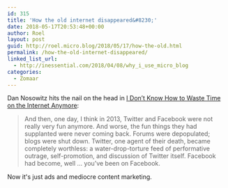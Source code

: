 ```yaml
---
id: 315
title: 'How the old internet disappeared&#8230;'
date: 2018-05-17T20:53:48+00:00
author: Roel
layout: post
guid: http://roel.micro.blog/2018/05/17/how-the-old.html
permalink: /how-the-old-internet-disappeared/
linked_list_url:
  - http://inessential.com/2018/04/08/why_i_use_micro_blog
categories:
  - Zomaar
---
```

Dan Nosowitz hits the nail on the head in [I Don’t Know How to Waste Time on the Internet Anymore](http://nymag.com/selectall/2018/05/i-dont-know-how-to-waste-time-on-the-internet-anymore.html): 

> And then, one day, I think in 2013, Twitter and Facebook were not really very fun anymore. And worse, the fun things they had supplanted were never coming back. Forums were depopulated; blogs were shut down. Twitter, one agent of their death, became completely worthless: a water-drop-torture feed of performative outrage, self-promotion, and discussion of Twitter itself. Facebook had become, well … you’ve been on Facebook. 

Now it's just ads and mediocre content marketing.